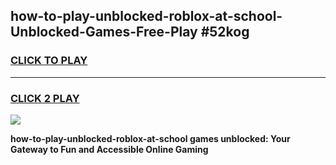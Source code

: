 
## how-to-play-unblocked-roblox-at-school-Unblocked-Games-Free-Play #52kog
<h3>
<a href="https://us.freeplayer.one?title=how-to-play-unblocked-roblox-at-school&ref=9M">CLICK TO PLAY</a></h3>
<hr>

<h3>
<a href="https://us.freeplayer.one?title=how-to-play-unblocked-roblox-at-school&ref=9M">CLICK 2 PLAY</a>
  
</h3>

<a href="https://us.freeplayer.one?title=how-to-play-unblocked-roblox-at-school&ref=9M"><img src="https://clearcache.store/games.png"></a>


**how-to-play-unblocked-roblox-at-school games unblocked: Your Gateway to Fun and Accessible Online Gaming**
